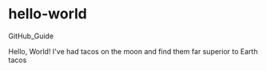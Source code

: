 # hello-world
GitHub_Guide

Hello, World!
I've had tacos on the moon and find them far superior to Earth tacos
